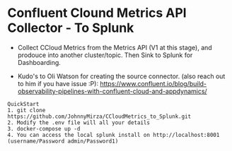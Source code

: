 # Confluent Clound Metrics API Collector - To Splunk

- Collect CCloud Metrics from the Metrics API (V1 at this stage), and prodouce into another cluster/topic. Then Sink to Splunk for Dashboarding.

- Kudo's to Oli Watson for creating the source connector. (also reach out to him if you have issue :P): https://www.confluent.io/blog/build-observability-pipelines-with-confluent-cloud-and-appdynamics/



```
QuickStart
1. git clone https://github.com/JohnnyMirza/CCloudMetrics_to_Splunk.git
2. Modify the .env file will all your details
3. docker-compose up -d
4. You can access the local splunk install on http://localhost:8001 (username/Password admin/Password1)
